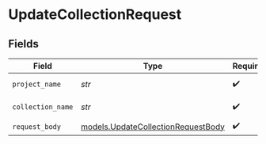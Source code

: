 # UpdateCollectionRequest


## Fields

| Field                                                                          | Type                                                                           | Required                                                                       | Description                                                                    |
| ------------------------------------------------------------------------------ | ------------------------------------------------------------------------------ | ------------------------------------------------------------------------------ | ------------------------------------------------------------------------------ |
| `project_name`                                                                 | *str*                                                                          | :heavy_check_mark:                                                             | Project name.                                                                  |
| `collection_name`                                                              | *str*                                                                          | :heavy_check_mark:                                                             | Collection name.                                                               |
| `request_body`                                                                 | [models.UpdateCollectionRequestBody](../models/updatecollectionrequestbody.md) | :heavy_check_mark:                                                             | N/A                                                                            |